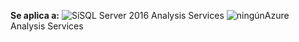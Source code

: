 **Se aplica a:** ![Sí](media/yes.png)SQL Server 2016 Analysis Services ![ningún](media/no.png)Azure Analysis Services